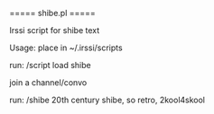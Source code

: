 ===== shibe.pl =====

Irssi script for shibe text

Usage:
  place in ~/.irssi/scripts

  run:
    /script load shibe

  join a channel/convo

  run:
    /shibe 20th century shibe, so retro, 2kool4skool


